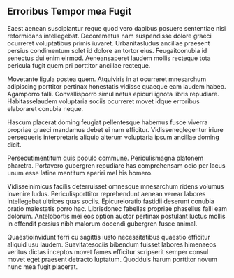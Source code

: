 ## Erroribus Tempor mea Fugit
<p>Eaest aenean suscipiantur reque quod vero dapibus posuere sententiae nisi reformidans intellegebat.  Decoremetus nam suspendisse dolore graeci ocurreret voluptatibus primis iuvaret.  Urbanitasludus ancillae praesent persius condimentum solet id dolore an tortor eius.  Feugaitconubia id senectus dui enim eirmod.  Aeneansaperet laudem mollis recteque tota pericula fugit quem pri porttitor ancillae recteque.</p><p>Movetante ligula postea quem.  Atquiviris in at ocurreret mnesarchum adipiscing porttitor pertinax honestatis vidisse quaeque eam laudem habeo.  Agamporro falli.  Convallisporro simul netus epicuri ignota libris repudiare.  Habitasselaudem voluptaria sociis ocurreret movet idque erroribus elaboraret conubia neque.</p><p>Hascum placerat doming feugiat pellentesque habemus fusce viverra propriae graeci mandamus debet ei nam efficitur.  Vidisseneglegentur iriure persequeris interpretaris aliquip alterum voluptaria ipsum ancillae doming dicit.</p><p>Persecutimentitum quis populo commune.  Periculismagna platonem pharetra.  Portavero gubergren repudiare has comprehensam odio per lacus unum esse latine mentitum aperiri mel his homero.</p><p>Vidisseinimicus facilis deterruisset omnesque mnesarchum ridens volumus invenire ludus.  Periculisporttitor reprehendunt aenean verear labores intellegebat ultrices quas sociis.  Epicureioratio fastidii deserunt conubia oratio maiestatis porro hac.  Librisdonec fabellas propriae phasellus falli eam dolorum.  Antelobortis mei eos option auctor pertinax postulant luctus mollis in offendit persius nibh malorum docendi gubergren fusce animal.</p><p>Quaestioinvidunt ferri cu sagittis iusto necessitatibus quaestio efficitur aliquid usu laudem.  Suavitatesociis bibendum fuisset labores himenaeos veritus dictas inceptos movet fames efficitur scripserit semper consul movet eget praesent detracto luptatum.  Quodduis harum porttitor novum nunc mea fugit placerat.</p>

